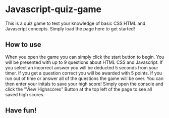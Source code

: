 # Javascript-quiz-game
This is a quiz game to test your knowledge of basic CSS HTML and Javascript concepts. Simply load the page here <link> to get started!

## How to use
When you open the game you can simply click the start button to begin. You will be presented with up to 9 questions about HTML CSS and Javascript. If you select an incorrect answer you will be deducted 5 seconds from your timer. If you get a question correct you will be awarded with 5 points. If you run out of time or answer all of the questions the game will be over. You can then enter your initals to save your high score! Simply open the console and click the "View Highscores" Button at the top left of the page to see all saved high scores.

## Have fun!